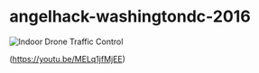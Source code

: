 # angelhack-washingtondc-2016

![Indoor Drone Traffic Control](https://i.imgur.com/Glyd9CP.png)



(https://youtu.be/MELq1jfMjEE)
